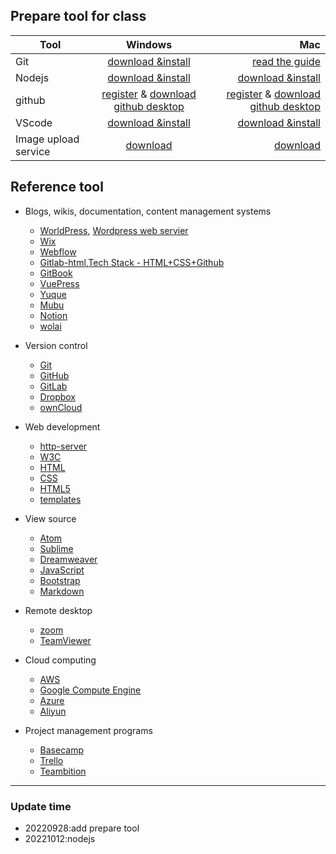 ## Prepare tool for class
   

| Tool        | Windows          | Mac  |
| ------------- |:-------------:| -----:|
| Git      | [download &install](https://git-scm.com/downloads) | [read the guide](https://git-scm.com/downloads)|
| Nodejs      | [download &install](https://nodejs.org/en/) | [download &install](https://nodejs.org/en/)|
| github      | [register](https://github.com/) & [download github desktop](https://desktop.github.com/)     |  [register](https://github.com/) & [download github desktop](https://desktop.github.com/) |
| VScode | [download &install](https://code.visualstudio.com/)      |   [download &install](https://code.visualstudio.com/)  |
| Image upload service |[download](https://github.com/Molunerfinn/PicGo/releases)|[download](https://github.com/Molunerfinn/PicGo/releases)|




## Reference tool

* Blogs, wikis, documentation, content management systems
  * [WorldPress](https://wordpress.org/), [Wordpress web servier](doc/1projectmanage/wordpresswebservier.md)
  * [Wix](https://www.wix.com/)
  * [Webflow](https://webflow.com/)
  * [Gitlab-html](https://pages.gitlab.io/plain-html/),[Tech Stack - HTML+CSS+Github](doc/1projectmanage/htmlcssgithub.md)
  * [GitBook](https://www.gitbook.com)
  * [VuePress](https://vuepress.vuejs.org/)
  * [Yuque](https://www.yuque.com/) 
  * [Mubu](https://mubu.com/home)
  * [Notion](https://www.notion.so/)
  * [wolai](https://www.wolai.com/)

*  Version control
   *  [Git](http://git-scm.com/) 
   *  [GitHub](https://github.com/) 
   *  [GitLab](https://about.gitlab.com/) 
   *  [Dropbox](http://www.dropbox.com/) 
   *  [ownCloud](https://owncloud.org/)
    
* Web development
  * [http-server](https://www.npmjs.com/package/http-server)
  * [W3C](http://www.w3.org/)
  * [HTML](https://developer.mozilla.org/en-US/docs/Web/HTML)
  * [CSS](https://developer.mozilla.org/en-US/docs/Web/CSS)
  * [HTML5](https://developer.mozilla.org/en-US/docs/Web/Guide/HTML/HTML5)
  * [templates](https://html5up.net)
       
* View source
  * [Atom](https://atom.io)
  * [Sublime](https://www.sublimetext.com)
  * [Dreamweaver](http://www.adobe.com/products/dreamweaver.html)
  * [JavaScript](http://academy.cba.mit.edu/interface_application_programming/index.html)
  * [Bootstrap](http://getbootstrap.com)
  * [Markdown](https://www.markdownguide.org/)



* Remote desktop
  * [ zoom](https://zoom.us/)
  * [TeamViewer](https://www.teamviewer.com/en/)
       
* Cloud computing
  * [AWS ](https://aws.amazon.com)
  * [Google Compute Engine](https://cloud.google.com/compute)
  * [Azure](https://azure.microsoft.com)
  * [Aliyun](https://cn.aliyun.com/)
 
    
* Project management programs
  * [Basecamp](https://basecamp.com/)
  * [Trello](https://trello.com)
  * [Teambition](https://www.teambition.com/)


*****

### Update time
* 20220928:add prepare tool
* 20221012:nodejs 